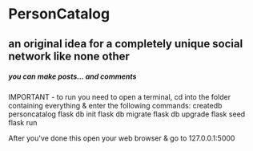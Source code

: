 # PersonCatalog
## an original idea for a completely unique social network like none other
##### you can make posts... and comments

IMPORTANT - to run you need to open a terminal, cd into the folder containing everything & enter the following commands:
createdb personcatalog
flask db init
flask db migrate
flask db upgrade
flask seed
flask run

After you've done this open your web browser & go to 127.0.0.1:5000